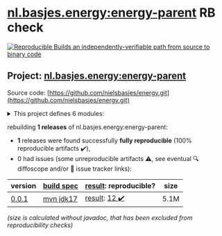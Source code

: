 [nl.basjes.energy:energy-parent](https://central.sonatype.com/artifact/nl.basjes.energy/energy-parent/0.0.1/versions) RB check
=======

[![Reproducible Builds](https://reproducible-builds.org/images/logos/rb.svg) an independently-verifiable path from source to binary code](https://reproducible-builds.org/)

## Project: [nl.basjes.energy:energy-parent](https://central.sonatype.com/artifact/nl.basjes.energy/energy-parent/0.0.1/versions)

Source code: [https://github.com/nielsbasjes/energy.git](https://github.com/nielsbasjes/energy.git)

<details><summary>This project defines 6 modules:</summary>

* [nl.basjes.energy.nifi:energy-nifi-parent](https://central.sonatype.com/artifact/nl.basjes.energy.nifi/energy-nifi-parent/0.0.1)
* [nl.basjes.energy.nifi:nifi-energy-nar](https://central.sonatype.com/artifact/nl.basjes.energy.nifi/nifi-energy-nar/0.0.1)
* [nl.basjes.energy.nifi:nifi-energy-processors](https://central.sonatype.com/artifact/nl.basjes.energy.nifi/nifi-energy-processors/0.0.1)
* [nl.basjes.energy:energy-parent](https://central.sonatype.com/artifact/nl.basjes.energy/energy-parent/0.0.1)
* [nl.basjes.energy:energy-udfs-parent](https://central.sonatype.com/artifact/nl.basjes.energy/energy-udfs-parent/0.0.1)
* [nl.basjes.energy:modbus-energy-parser](https://central.sonatype.com/artifact/nl.basjes.energy/modbus-energy-parser/0.0.1)
</details>

rebuilding **1 releases** of nl.basjes.energy:energy-parent:
- **1** releases were found successfully **fully reproducible** (100% reproducible artifacts :heavy_check_mark:),
- 0 had issues (some unreproducible artifacts :warning:, see eventual :mag: diffoscope and/or :memo: issue tracker links):

| version | [build spec](/BUILDSPEC.md) | [result](https://reproducible-builds.org/docs/jvm/): reproducible? | size |
| -- | --------- | ------ | -- |
| [0.0.1](https://central.sonatype.com/artifact/nl.basjes.energy/energy-parent/0.0.1/pom) | [mvn jdk17](energy-0.0.1.buildspec) | [result](energy-parent-0.0.1.buildinfo): [12 :heavy_check_mark: ](energy-parent-0.0.1.buildcompare) | 5.1M |

<i>(size is calculated without javadoc, that has been excluded from reproducibility checks)</i>
